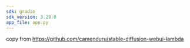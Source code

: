 ```yaml
---
sdk: gradio
sdk_version: 3.29.0
app_file: app.py
---
```


copy from 
https://github.com/camenduru/stable-diffusion-webui-lambda
